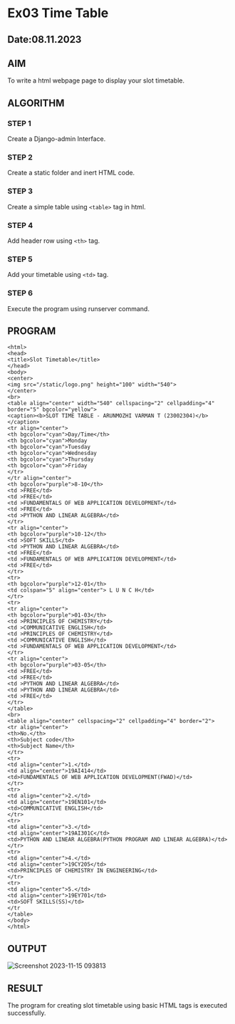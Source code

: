# Ex03 Time Table
## Date:08.11.2023

## AIM
To write a html webpage page to display your slot timetable.

## ALGORITHM
### STEP 1
Create a Django-admin Interface.

### STEP 2
Create a static folder and inert HTML code.

### STEP 3
Create a simple table using ```<table>``` tag in html.

### STEP 4
Add header row using ```<th>``` tag.

### STEP 5
Add your timetable using ```<td>``` tag.

### STEP 6
Execute the program using runserver command.

## PROGRAM
```
<html>
<head>
<title>Slot Timetable</title>
</head>
<body>
<center>
<img src="/static/logo.png" height="100" width="540">
</center>
<br>
<table align="center" width="540" cellspacing="2" cellpadding="4" border="5" bgcolor="yellow">
<caption><b>SLOT TIME TABLE - ARUNMOZHI VARMAN T (23002304)</b></caption>
<tr align="center">
<th bgcolor="cyan">Day/Time</th>
<th bgcolor="cyan">Monday
<th bgcolor="cyan">Tuesday
<th bgcolor="cyan">Wednesday
<th bgcolor="cyan">Thursday
<th bgcolor="cyan">Friday
</tr>
</tr align="center">
<th bgcolor="purple">8-10</th>
<td >FREE</td>
<td >FREE</td>
<td >FUNDAMENTALS OF WEB APPLICATION DEVELOPMENT</td>
<td >FREE</td>
<td >PYTHON AND LINEAR ALGEBRA</td>
</tr>
<tr align="center">
<th bgcolor="purple">10-12</th>
<td >SOFT SKILLS</td>
<td >PYTHON AND LINEAR ALGEBRA</td>
<td >FREE</td>
<td >FUNDAMENTALS OF WEB APPLICATION DEVELOPMENT</td>
<td >FREE</td>
</tr>
<tr>
<th bgcolor="purple">12-01</th>
<td colspan="5" align="center"> L U N C H</td>
</tr>
<tr>
<tr align="center">
<th bgcolor="purple">01-03</th>
<td >PRINCIPLES OF CHEMISTRY</td>
<td >COMMUNICATIVE ENGLISH</td>
<td >PRINCIPLES OF CHEMISTRY</td>
<td >COMMUNICATIVE ENGLISH</td>
<td >FUNDAMENTALS OF WEB APPLICATION DEVELOPMENT</td>
</tr>
<tr align="center">
<th bgcolor="purple">03-05</th>
<td >FREE</td>
<td >FREE</td>
<td >PYTHON AND LINEAR ALGEBRA</td>
<td >PYTHON AND LINEAR ALGEBRA</td>
<td >FREE</td>
</tr>
</table>
<br>
<table align="center" cellspacing="2" cellpadding="4" border="2">
<tr align="center">
<th>No.</th>
<th>Subject code</th>
<th>Subject Name</th>
</tr>
<tr>
<td align="center">1.</td>
<td align="center">19AI414</td>
<td>FUNDAMENTALS OF WEB APPLICATION DEVELOPMENT(FWAD)</td>
</tr>
<tr>
<td align="center">2.</td>
<td align="center">19EN101</td>
<td>COMMUNICATIVE ENGLISH</td>
</tr>
<tr>
<td align="center">3.</td>
<td align="center">19AI301C</td>
<td>PYTHON AND LINEAR ALGEBRA(PYTHON PROGRAM AND LINEAR ALGEBRA)</td>
</tr>
<tr>
<td align="center">4.</td>
<td align="center">19CY205</td>
<td>PRINCIPLES OF CHEMISTRY IN ENGINEERING</td>
</tr>
<tr>
<td align="center">5.</td>
<td align="center">19EY701</td>
<td>SOFT SKILLS(SS)</td>
</tr
</table>
</body>
</html>
```

## OUTPUT
![Screenshot 2023-11-15 093813](https://github.com/ArunmozhiVarmanT/slot/assets/144870523/248bf4b1-8e52-49cc-85c4-d711547982ec)


## RESULT
The program for creating slot timetable using basic HTML tags is executed successfully.

